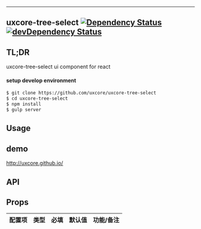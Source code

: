 ---

## uxcore-tree-select [![Dependency Status](http://img.shields.io/david/uxcore/uxcore-tree-select.svg?style=flat-square)](https://david-dm.org/uxcore/uxcore-tree-select) [![devDependency Status](http://img.shields.io/david/dev/uxcore/uxcore-tree-select.svg?style=flat-square)](https://david-dm.org/uxcore/uxcore-tree-select#info=devDependencies) 

## TL;DR

uxcore-tree-select ui component for react

#### setup develop environment

```sh
$ git clone https://github.com/uxcore/uxcore-tree-select
$ cd uxcore-tree-select
$ npm install
$ gulp server
```

## Usage

## demo
http://uxcore.github.io/

## API

## Props

| 配置项 | 类型 | 必填 | 默认值 | 功能/备注 |
|---|---|---|---|---|

